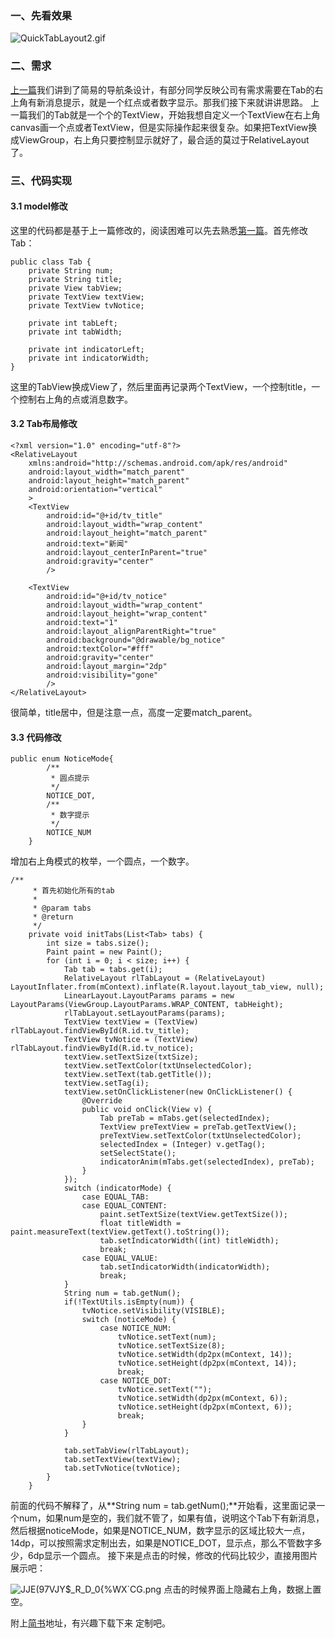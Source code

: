 ### 一、先看效果

![QuickTabLayout2.gif](http://upload-images.jianshu.io/upload_images/5994029-8bd4bb8ec7f2e346.gif?imageMogr2/auto-orient/strip)
### 二、需求
[上一篇](http://www.jianshu.com/p/5791f1f5391b)我们讲到了简易的导航条设计，有部分同学反映公司有需求需要在Tab的右上角有新消息提示，就是一个红点或者数字显示。那我们接下来就讲讲思路。
上一篇我们的Tab就是一个个的TextView，开始我想自定义一个TextView在右上角canvas画一个点或者TextView，但是实际操作起来很复杂。如果把TextView换成ViewGroup，右上角只要控制显示就好了，最合适的莫过于RelativeLayout了。
### 三、代码实现
#### 3.1 model修改
这里的代码都是基于上一篇修改的，阅读困难可以先去熟悉[第一篇](http://www.jianshu.com/p/5791f1f5391b)。首先修改Tab：
```
public class Tab {
    private String num;
    private String title;
    private View tabView;
    private TextView textView;
    private TextView tvNotice;

    private int tabLeft;
    private int tabWidth;

    private int indicatorLeft;
    private int indicatorWidth;
}
```
这里的TabView换成View了，然后里面再记录两个TextView，一个控制title，一个控制右上角的点或消息数字。
#### 3.2 Tab布局修改
```
<?xml version="1.0" encoding="utf-8"?>
<RelativeLayout
    xmlns:android="http://schemas.android.com/apk/res/android"
    android:layout_width="match_parent"
    android:layout_height="match_parent"
    android:orientation="vertical"
    >
    <TextView
        android:id="@+id/tv_title"
        android:layout_width="wrap_content"
        android:layout_height="match_parent"
        android:text="新闻"
        android:layout_centerInParent="true"
        android:gravity="center"
        />

    <TextView
        android:id="@+id/tv_notice"
        android:layout_width="wrap_content"
        android:layout_height="wrap_content"
        android:text="1"
        android:layout_alignParentRight="true"
        android:background="@drawable/bg_notice"
        android:textColor="#fff"
        android:gravity="center"
        android:layout_margin="2dp"
        android:visibility="gone"
        />
</RelativeLayout>
```
很简单，title居中，但是注意一点，高度一定要match_parent。
#### 3.3 代码修改
```
public enum NoticeMode{
        /**
         * 圆点提示
         */
        NOTICE_DOT,
        /**
         * 数字提示
         */
        NOTICE_NUM
    }
```
增加右上角模式的枚举，一个圆点，一个数字。
```
/**
     * 首先初始化所有的tab
     *
     * @param tabs
     * @return
     */
    private void initTabs(List<Tab> tabs) {
        int size = tabs.size();
        Paint paint = new Paint();
        for (int i = 0; i < size; i++) {
            Tab tab = tabs.get(i);
            RelativeLayout rlTabLayout = (RelativeLayout) LayoutInflater.from(mContext).inflate(R.layout.layout_tab_view, null);
            LinearLayout.LayoutParams params = new LayoutParams(ViewGroup.LayoutParams.WRAP_CONTENT, tabHeight);
            rlTabLayout.setLayoutParams(params);
            TextView textView = (TextView) rlTabLayout.findViewById(R.id.tv_title);
            TextView tvNotice = (TextView) rlTabLayout.findViewById(R.id.tv_notice);
            textView.setTextSize(txtSize);
            textView.setTextColor(txtUnselectedColor);
            textView.setText(tab.getTitle());
            textView.setTag(i);
            textView.setOnClickListener(new OnClickListener() {
                @Override
                public void onClick(View v) {
                    Tab preTab = mTabs.get(selectedIndex);
                    TextView preTextView = preTab.getTextView();
                    preTextView.setTextColor(txtUnselectedColor);
                    selectedIndex = (Integer) v.getTag();
                    setSelectState();
                    indicatorAnim(mTabs.get(selectedIndex), preTab);
                }
            });
            switch (indicatorMode) {
                case EQUAL_TAB:
                case EQUAL_CONTENT:
                    paint.setTextSize(textView.getTextSize());
                    float titleWidth = paint.measureText(textView.getText().toString());
                    tab.setIndicatorWidth((int) titleWidth);
                    break;
                case EQUAL_VALUE:
                    tab.setIndicatorWidth(indicatorWidth);
                    break;
            }
            String num = tab.getNum();
            if(!TextUtils.isEmpty(num)) {
                tvNotice.setVisibility(VISIBLE);
                switch (noticeMode) {
                    case NOTICE_NUM:
                        tvNotice.setText(num);
                        tvNotice.setTextSize(8);
                        tvNotice.setWidth(dp2px(mContext, 14));
                        tvNotice.setHeight(dp2px(mContext, 14));
                        break;
                    case NOTICE_DOT:
                        tvNotice.setText("");
                        tvNotice.setWidth(dp2px(mContext, 6));
                        tvNotice.setHeight(dp2px(mContext, 6));
                        break;
                }
            }

            tab.setTabView(rlTabLayout);
            tab.setTextView(textView);
            tab.setTvNotice(tvNotice);
        }
    }
```
前面的代码不解释了，从**String num = tab.getNum();**开始看，这里面记录一个num，如果num是空的，我们就不管了，如果有值，说明这个Tab下有新消息，然后根据noticeMode，如果是NOTICE_NUM，数字显示的区域比较大一点，14dp，可以按照需求定制出去，如果是NOTICE_DOT，显示点，那么不管数字多少，6dp显示一个圆点。
接下来是点击的时候，修改的代码比较少，直接用图片展示吧：

![JJE(97VJY$_R_D_0{%WX`CG.png](http://upload-images.jianshu.io/upload_images/5994029-b45004a8f64b78bf.png?imageMogr2/auto-orient/strip%7CimageView2/2/w/1240)
点击的时候界面上隐藏右上角，数据上置空。

附上[简书](http://www.jianshu.com/p/ec73b1b9ef61)地址，有兴趣下载下来
定制吧。